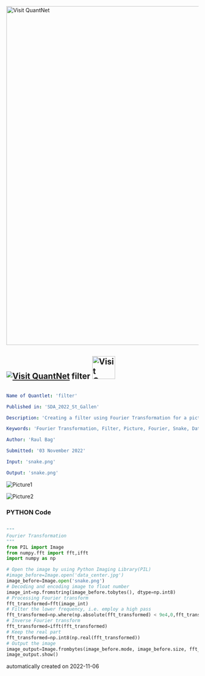 [<img src="https://github.com/QuantLet/Styleguide-and-FAQ/blob/master/pictures/banner.png" width="888" alt="Visit QuantNet">](http://quantlet.de/)

## [<img src="https://github.com/QuantLet/Styleguide-and-FAQ/blob/master/pictures/qloqo.png" alt="Visit QuantNet">](http://quantlet.de/) **filter** [<img src="https://github.com/QuantLet/Styleguide-and-FAQ/blob/master/pictures/QN2.png" width="60" alt="Visit QuantNet 2.0">](http://quantlet.de/)

```yaml

Name of Quantlet: 'filter'

Published in: 'SDA_2022_St_Gallen'

Description: 'Creating a filter using Fourier Transformation for a picture of a snake or data center'

Keywords: 'Fourier Transformation, Filter, Picture, Fourier, Snake, Data Center'

Author: 'Raul Bag'

Submitted: '03 November 2022'

Input: 'snake.png'

Output: 'snake.png'


```

![Picture1](data_center.jpg)

![Picture2](snake.png)

### PYTHON Code
```python

"""
Fourier Transformation
"""
from PIL import Image
from numpy.fft import fft,ifft
import numpy as np

# Open the image by using Python Imaging Library(PIL)
#image_before=Image.open('data_center.jpg')
image_before=Image.open('snake.png')
# Decoding and encoding image to float number
image_int=np.fromstring(image_before.tobytes(), dtype=np.int8)
# Processing Fourier transform
fft_transformed=fft(image_int)
# Filter the lower frequency, i.e. employ a high pass
fft_transformed=np.where(np.absolute(fft_transformed) < 9e4,0,fft_transformed)
# Inverse Fourier transform
fft_transformed=ifft(fft_transformed)
# Keep the real part
fft_transformed=np.int8(np.real(fft_transformed))
# Output the image
image_output=Image.frombytes(image_before.mode, image_before.size, fft_transformed)
image_output.show()

```

automatically created on 2022-11-06